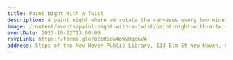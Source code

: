```yaml
---
title: Paint Night With A Twist
description: A paint night where we rotate the canvases every two minutes.
image: /content/events/paint-night-with-a-twist/paint-night-with-a-twist.png
eventDate: 2023-10-22T13:00:00
rsvpLink: https://forms.gle/82bR5dw4oWvHqc6VA
address: Steps of the New Haven Public Library, 133 Elm St New Haven, CT 06510
---
```

